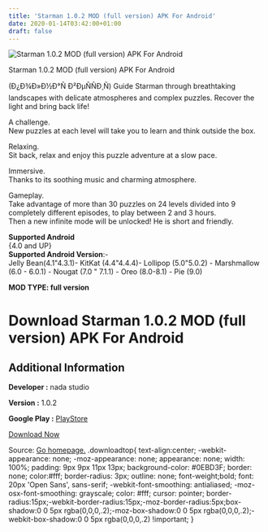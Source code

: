```yaml
---
title: 'Starman 1.0.2 MOD (full version) APK For Android'
date: 2020-01-14T03:42:00+01:00
draft: false
---
```


![Starman 1.0.2 MOD (full version) APK For Android](https://i1.wp.com/apkhome.net/wp-content/uploads/2020/01/Starman-1.0.2-MOD-full-version.png "Starman 1.0.2 MOD (full version) APK For Android")

  

Starman 1.0.2 MOD (full version) APK For Android

(Ð¿Ð¾Ð»Ð½Ð°Ñ Ð²ÐµÑÑÐ¸Ñ) Guide Starman through breathtaking landscapes with delicate atmospheres and complex puzzles. Recover the light and bring back life!

A challenge.  
New puzzles at each level will take you to learn and think outside the box.

Relaxing.  
Sit back, relax and enjoy this puzzle adventure at a slow pace.

Immersive.  
Thanks to its soothing music and charming atmosphere.

Gameplay.  
Take advantage of more than 30 puzzles on 24 levels divided into 9 completely different episodes, to play between 2 and 3 hours.  
Then a new infinite mode will be unlocked! He is short and friendly.

**Supported Android**  
{4.0 and UP}  
**Supported Android Version**:-  
Jelly Bean(4.1"4.3.1)- KitKat (4.4"4.4.4)- Lollipop (5.0"5.0.2) - Marshmallow (6.0 - 6.0.1) - Nougat (7.0 " 7.1.1) - Oreo (8.0-8.1) - Pie (9.0)

**MOD TYPE: full version**

Download Starman 1.0.2 MOD (full version) APK For Android
=========================================================

Additional Information
----------------------

**Developer :** nada studio

**Version :** 1.0.2

**Google Play :** [PlayStore](https://play.google.com/store/apps/details?id=games.nadastudio.android.starman)

  

[Download Now](https://store4app.co/post/starman-1-0-2-mod-full-version-apk-for-android_1578935742)

  
Source: [Go homepage.](https://store4app.co/post/starman-1-0-2-mod-full-version-apk-for-android_1578935742) .downloadtop{ text-align:center; -webkit-appearance: none; -moz-appearance: none; appearance: none; width: 100%; padding: 9px 9px 11px 13px; background-color: #0EBD3F; border: none; color:#fff; border-radius: 3px; outline: none; font-weight;bold; font: 20px 'Open Sans', sans-serif; -webkit-font-smoothing: antialiased; -moz-osx-font-smoothing: grayscale; color: #fff; cursor: pointer; border-radius:15px;-webkit-border-radius:15px;-moz-border-radius:5px;box-shadow:0 0 5px rgba(0,0,0,.2);-moz-box-shadow:0 0 5px rgba(0,0,0,.2);-webkit-box-shadow:0 0 5px rgba(0,0,0,.2) !important; }